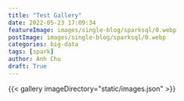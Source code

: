 ```yaml
---
title: "Test Gallery"
date: 2022-05-23 17:09:34
featureImage: images/single-blog/sparksql/0.webp
postImage: images/single-blog/sparksql/0.webp
categories: big-data
tags: [spark]
author: Anh Chu
draft: True
---
```


{{< gallery imageDirectory="static/images.json" >}}